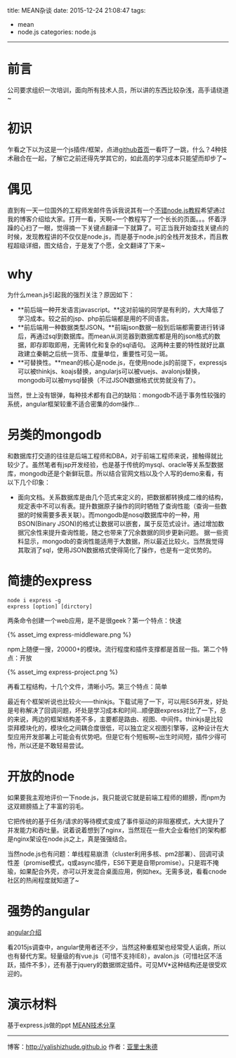 title: MEAN杂谈
date: 2015-12-24 21:08:47
tags: 
- mean
- node.js
categories: node.js
---

# 前言
公司要求组织一次培训，面向所有技术人员，所以讲的东西比较杂浅，高手请绕道~

<!-- more -->

# 初识
乍看之下以为这是一个js插件/框架，点进[github首页](https://github.com/meanjs/mean)一看吓了一跳，什么？4种技术融合在一起，了解它之前还得先学其它的，如此高的学习成本只能望而却步了~

# 偶见
直到有一天一位国外的工程师发邮件告诉我说其有一个[不错node.js教程](https://blog.udemy.com/node-js-tutorial/)希望通过我的博客介绍给大家。打开一看，天啊~一个教程写了一个长长的页面。。。怀着浮躁的心扫了一眼，觉得摘一下关键点翻译一下就算了。可正当我开始查找关键点的时候，发现教程讲的不仅仅是node.js，而是基于node.js的全栈开发技术，而且教程超级详细，图文结合，于是发了个愿，全文翻译了下来~

# why
为什么mean.js引起我的强烈关注？原因如下：
* **前后端一种开发语言javascript。**这对前端的同学是有利的，大大降低了学习成本。较之前的jsp、php前后端都是用的不同语言。
* **前后端用一种数据类型JSON。**前端json数据一般到后端都需要进行转译后，再通过sql到数据库。而mean从浏览器到数据库都是用的json格式的数据，即存即取即用，无需转化和复杂的sql语句。
这两种主要的特性就好比嬴政建立秦朝之后统一货币、度量单位，重要性可见一斑。
* **可替换性。**mean的核心是node.js，在使用node.js的前提下，expressjs可以被thinkjs、koajs替换，angularjs可以被vuejs、avalonjs替换，mongodb可以被mysql替换（不过JSON数据格式优势就没有了）。

当然，世上没有银弹，每种技术都有自己的缺陷：mongodb不适于事务性较强的系统，angular框架较重不适合密集的dom操作...

# 另类的mongodb

和数据库打交道的往往是后端工程师和DBA，对于前端工程师来说，接触得就比较少了。虽然笔者有jsp开发经验，也是基于传统的mysql、oracle等关系型数据库，mongodb还是个新鲜玩意。所以结合官网文档以及个人写的demo来看，有以下几个印象：

* 面向文档。关系数据库是由几个范式来定义的，把数据都转换成二维的结构，规定表中不可以有表。提升数据原子操作的同时牺牲了查询性能（查询一些数据的时候需要多表关联）。而mongodb是nosql数据库中的一种，用BSON(Binary JSON)的格式让数据可以嵌套，属于反范式设计。通过增加数据冗余性来提升查询性能，随之也带来了冗余数据的同步更新问题。
据一些资料显示，mongodb的查询性能适用于大数据，所以最近比较火。当然我觉得其取消了sql，使用JSON数据格式使得简化了操作，也是有一定优势的。

# 简捷的express

    node i express -g
    express [option] [dirctory]
两条命令创建一个web应用，是不是很geek？第一个特点：快速

{% asset_img express-middleware.png %}

npm上随便一搜，20000+的模块。流行程度和插件支撑都是首屈一指。第二个特点：开放

{% asset_img express-project.png %}

再看工程结构，十几个文件，清晰小巧。第三个特点：简单

最近有个框架听说也比较火——thinkjs。下载试用了一下，可以用ES6开发，好处是号称解决了回调问题，坏处是学习成本和时间...顺便跟express对比了一下，总的来说，两边的框架结构差不多，主要都是路由、视图、中间件。thinkjs是比较崇拜模块化的，模块化之间耦合度很低，可以独立定义视图引擎等，这种设计在大型应用开发部署上可能会有优势吧。但是它有个短板啊~出生时间短，插件少得可怜，所以还是不敢轻易尝试。

# 开放的node

如果要我主观地评价一下node.js，我只能说它就是前端工程师的翅膀，而npm为这双翅膀插上了丰富的羽毛。

它把传统的基于任务/请求的等待模式变成了事件驱动的非阻塞模式，大大提升了并发能力和吞吐量。说着说着想到了nginx，当然现在一些大企业看他们的架构都是nginx架设在node.js之上，真是强强结合。

当然node.js也有问题：单线程易崩溃（cluster利用多核、pm2部署）、回调可读性差（promise模式，q或async插件，ES6下更是自带promise）。只是瑕不掩瑜，如果配合外壳，亦可以开发混合桌面应用，例如hex。无需多说，看看cnode社区的热闹程度就知道了~

# 强势的angular

[angular介绍](http://yalishizhude.github.io/2015/09/10/angular-introduction/)

看2015js调查中，angular使用者还不少，当然这种重框架也经常受人诟病，所以也有替代方案。轻量级的有vue.js（可惜不支持IE8），avalon.js（可惜社区不活跃，插件不多），还有基于jquery的数据绑定插件。可见MV*这种结构还是很受欢迎的。

# 演示材料
基于express.js做的ppt
[MEAN技术分享](https://github.com/yalishizhude/mean-representation)

- - - 
博客：http://yalishizhude.github.io
作者：[亚里士朱德](http://yalishizhude.github.io/about/)